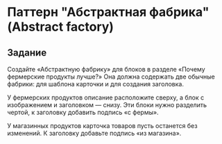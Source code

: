 # Паттерн "Абстрактная фабрика"(Abstract factory)

## Задание

Создайте «Абстрактную фабрику» для блоков в разделе «Почему фермерские продукты лучше?» Она должна содержать две обычные фабрики: для шаблона карточки и для создания заголовка.

У фермерских продуктов описание расположите сверху, а блок с изображением и заголовком — снизу. Эти блоки нужно разделить чертой, к заголовку добавить подпись «с фермы».

У магазинных продуктов карточка товаров пусть останется без изменений. К заголовку добавьте подпись «из магазина».
